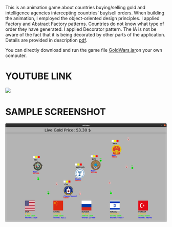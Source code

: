 This is an animation game about countries buying/selling gold and intelligence agencies intercepting countries’ buy/sell orders. When building the animation, I employed the object-oriented design principles.
I applied Factory and Abstract Factory patterns. Countries do not know what type of order they have generated.
I applied Decorator pattern. The IA is not be aware of the fact that it is being decorated by other parts of the application.
Details are provided in description [pdf](https://github.com/ftasbasi/Object-Oriented-Programming/blob/main/Gold%20Wars%20Game/GoldWars_Description.pdf).

You can directly download and run the game file [GoldWars.jar](https://github.com/ftasbasi/Object-Oriented-Programming/blob/main/Gold%20Wars%20Game/GoldWars.jar)on your own computer.

#  YOUTUBE LINK
[![](http://img.youtube.com/vi/9jtuz8DZxZA/0.jpg)](http://www.youtube.com/watch?v=9jtuz8DZxZA "GoldWars")

# SAMPLE SCREENSHOT

![alt text](https://github.com/ftasbasi/Object-Oriented-Programming/blob/main/Gold%20Wars%20Game/GoldWars.png?raw=true)
